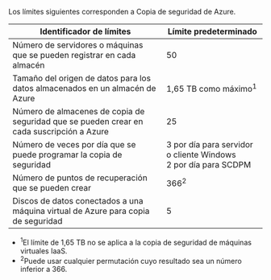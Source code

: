 
Los límites siguientes corresponden a Copia de seguridad de Azure.

| Identificador de límites | Límite predeterminado |
|---|---|
|Número de servidores o máquinas que se pueden registrar en cada almacén|50|
|Tamaño del origen de datos para los datos almacenados en un almacén de Azure|1,65 TB como máximo<sup>1</sup>|
|Número de almacenes de copia de seguridad que se pueden crear en cada suscripción a Azure|25|
|Número de veces por día que se puede programar la copia de seguridad|3 por día para servidor o cliente Windows <br/> 2 por día para SCDPM|
|Número de puntos de recuperación que se pueden crear|366<sup>2</sup>|
|Discos de datos conectados a una máquina virtual de Azure para copia de seguridad|5|

- <sup>1</sup>El límite de 1,65 TB no se aplica a la copia de seguridad de máquinas virtuales IaaS.
- <sup>2</sup>Puede usar cualquier permutación cuyo resultado sea un número inferior a 366.

<!---HONumber=July15_HO4-->